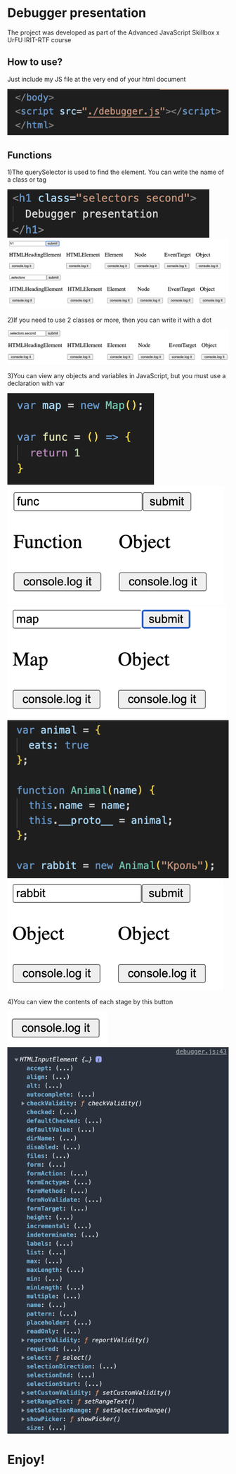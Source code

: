 # Debugger presentation

The project was developed as part of the Advanced JavaScript Skillbox x UrFU IRIT-RTF course

## How to use?

Just include my JS file at the very end of your html document

![how to use?](./1.png)

## Functions

1)The querySelector is used to find the element. You can write the name of a class or tag

![h1](./2.png)
![tag](./3.png)
![single class](./4.png)

2)If you need to use 2 classes or more, then you can write it with a dot

![double class](./5.png)

3)You can view any objects and variables in JavaScript, but you must use a declaration with var

![js code](./6.png)
![function](./7.png)
![map](./8.png)
![rabbit code](./9.png)
![rabbit](./10.png)

4)You can view the contents of each stage by this button

![console](./11.png)
![object](./12.png)

# Enjoy!